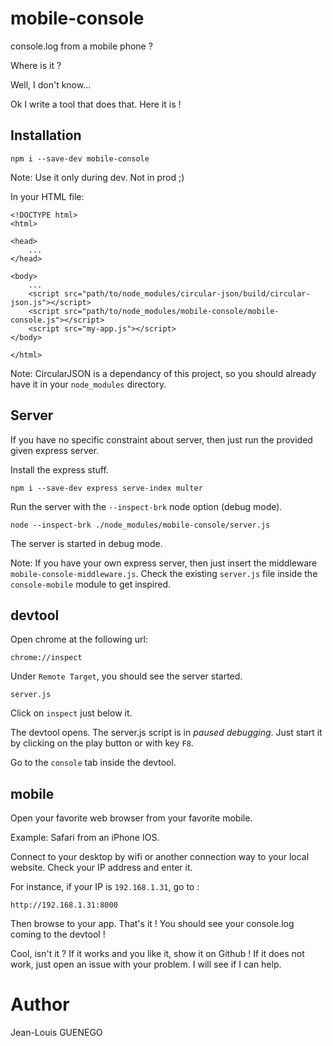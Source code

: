 # mobile-console

console.log from a mobile phone ?

Where is it ?

Well, I don't know...

Ok I write a tool that does that. Here it is !




## Installation

```
npm i --save-dev mobile-console
```
Note: Use it only during dev. Not in prod ;)


In your HTML file:

```
<!DOCTYPE html>
<html>

<head>
	...
</head>

<body>
	...
	<script src="path/to/node_modules/circular-json/build/circular-json.js"></script>
	<script src="path/to/node_modules/mobile-console/mobile-console.js"></script>
	<script src="my-app.js"></script>
</body>

</html>
```

Note: CircularJSON is a dependancy of this project, so you should already have it in your `node_modules` directory.

## Server

If you have no specific constraint about server, then just run the provided given express server.

Install the express stuff.

```
npm i --save-dev express serve-index multer 
```

Run the server with the `--inspect-brk` node option (debug mode).

```
node --inspect-brk ./node_modules/mobile-console/server.js
```

The server is started in debug mode.

Note: If you have your own express server, then just insert the middleware `mobile-console-middleware.js`. Check the existing `server.js` file inside the `console-mobile` module to get inspired.

## devtool

Open chrome at the following url: 

`chrome://inspect`

Under `Remote Target`, you should see the server started.

`server.js`

Click on `inspect` just below it.

The devtool opens. The server.js script is in *paused debugging*. Just start it by clicking on the play button or with key `F8`.

Go to the `console` tab inside the devtool.



## mobile

Open your favorite web browser from your favorite mobile.

Example: Safari from an iPhone IOS.

Connect to your desktop by wifi or another connection way to your local website. Check your IP address and enter it.

For instance, if your IP is `192.168.1.31`, go to :

```
http://192.168.1.31:8000
```

Then browse to your app. That's it ! You should see your console.log coming to the devtool !

Cool, isn't it ? If it works and you like it, show it on Github !
If it does not work, just open an issue with your problem. I will see if I can help.

# Author

Jean-Louis GUENEGO




